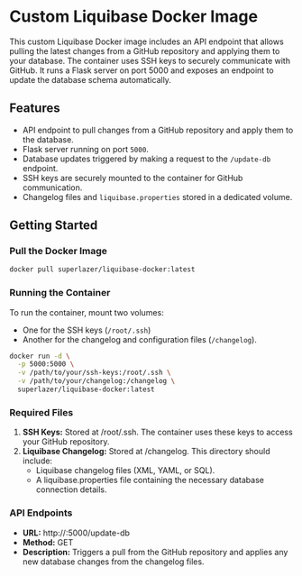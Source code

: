 # Custom Liquibase Docker Image

This custom Liquibase Docker image includes an API endpoint that allows pulling the latest changes from a GitHub repository and applying them to your database. The container uses SSH keys to securely communicate with GitHub. It runs a Flask server on port 5000 and exposes an endpoint to update the database schema automatically.

## Features
- API endpoint to pull changes from a GitHub repository and apply them to the database.
- Flask server running on port `5000`.
- Database updates triggered by making a request to the `/update-db` endpoint.
- SSH keys are securely mounted to the container for GitHub communication.
- Changelog files and `liquibase.properties` stored in a dedicated volume.

## Getting Started

### Pull the Docker Image

```bash
docker pull superlazer/liquibase-docker:latest
```

### Running the Container
To run the container, mount two volumes:
- One for the SSH keys (`/root/.ssh`)
- Another for the changelog and configuration files (`/changelog`).

```bash
docker run -d \
  -p 5000:5000 \
  -v /path/to/your/ssh-keys:/root/.ssh \
  -v /path/to/your/changelog:/changelog \
  superlazer/liquibase-docker:latest
```

### Required Files
1. **SSH Keys:** Stored at /root/.ssh. The container uses these keys to access your GitHub repository.
2. **Liquibase Changelog:** Stored at /changelog. This directory should include:
     - Liquibase changelog files (XML, YAML, or SQL).
     - A liquibase.properties file containing the necessary database connection details.

### API Endpoints
- **URL:** http://<your-container-ip>:5000/update-db
- **Method:** GET
- **Description:** Triggers a pull from the GitHub repository and applies any new database changes from the changelog files.